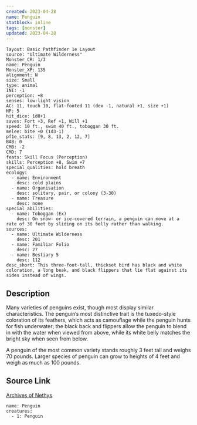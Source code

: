```yaml
---
created: 2023-04-28
name: Penguin
statblock: inline
tags: [monster]
updated: 2023-04-28
---
```

```statblock
layout: Basic Pathfinder 1e Layout
source: "Ultimate Wilderness"
Monster_CR: 1/3
name: Penguin
Monster_XP: 135
alignment: N
size: Small
type: animal
INI: -1
perception: +8
senses: low-light vision
AC: 11, touch 10, flat-footed 11 (dex -1, natural +1, size +1)
HP: 5
hit_dice: 1d8+1
saves: Fort +3, Ref +1, Will +1
speed: 10 ft., swim 40 ft., toboggan 30 ft.
melee: bite +0 (1d3-1)
pf1e_stats: [9, 8, 13, 2, 12, 7]
BAB: 0
CMB: -2
CMD: 7
feats: Skill Focus (Perception)
skills: Perception +8, Swim +7
special_qualities: hold breath
ecology:
  - name: Environment
    desc: cold plains
  - name: Organisation
    desc: solitary, pair, or colony (3-30)
  - name: Treasure
    desc: none
special_abilities:
  - name: Toboggan (Ex)
    desc: On snow- or ice-covered terrain, a penguin can move at a rate of 30 feet by sliding on its belly rather than walking.
sources:
  - name: Ultimate Wilderness
    desc: 201
  - name: Familiar Folio
    desc: 27
  - name: Bestiary 5
    desc: 112
desc_short: This three-foot-tall, thickset bird has black and white coloration, a long beak, and black flippers that lie flat against its sides instead of wings.
```
## Description
Many varieties of penguins exist, though most display similar characteristics. The penguin’s most distinctive trait is the tuxedo-style coloration of its feathers, which acts as camouflage while the penguin hunts for fish underwater; the black back and flippers allow the penguin to blend in with the water when viewed from above, while its white belly matches the bright sky when seen from below.

 A penguin of the most common variety stands roughly 3 feet tall and weighs 70 pounds. Larger species of penguin can grow to heights of 4 feet and weigh as much as 100 pounds.
## Source Link
[Archives of Nethys](https://aonprd.com/MonsterDisplay.aspx?ItemName=Penguin)
```encounter-table
name: Penguin
creatures:
  - 1: Penguin
```
